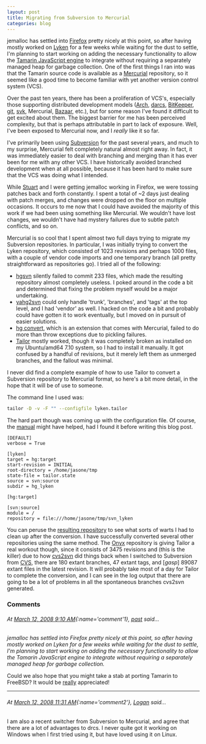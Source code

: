 ```yaml
---
layout: post
title: Migrating from Subversion to Mercurial
categories: blog
---
```


jemalloc has settled into [Firefox](http://developer.mozilla.org/) pretty nicely
at this point, so after having mostly worked on [Lyken](http://lyken.net/) for a
few weeks while waiting for the dust to settle, I'm planning to start working on
adding the necessary functionality to allow the [Tamarin JavaScript
engine](http://www.mozilla.org/projects/tamarin/) to integrate without requiring
a separately managed heap for garbage collection.  One of the first things I ran
into was that the Tamarin source code is available as a
[Mercurial](http://www.selenic.com/mercurial/) repository, so it seemed like a
good time to become familiar with yet another version control system (VCS).

Over the past ten years, there has been a proliferation of VCS's, especially
those supporting distributed development models
([Arch](http://www.gnuarch.org/gnuarchwiki/), [darcs](http://darcs.net/),
[BitKeeper](http://www.bitkeeper.com/), [git](http://git.or.cz/),
[svk](http://svk.bestpractical.com/), Mercurial,
[Bazaar](http://bazaar-vcs.org/), etc.), but for some reason I've found it
difficult to get excited about them.  The biggest barrier for me has been
perceived complexity, but that is perhaps attributable in part to lack of
exposure.  Well, I've been exposed to Mercurial now, and I _really_ like it so
far.

I've primarily been using [Subversion](http://subversion.tigris.org/) for the
past several years, and much to my surprise, Mercurial felt completely natural
almost right away.  In fact, it was immediately easier to deal with branching
and merging than it has ever been  for me with any other VCS.  I have
historically avoided branched development when at all possible, because it has
been hard to make sure that the VCS was doing what I intended.

While [Stuart](http://blog.pavlov.net/) and I were getting jemalloc working in
Firefox, we were tossing patches back and forth constantly.  I spent a total of
~2 days just dealing with patch merges, and changes were dropped on the floor on
multiple occasions.  It occurs to me now that I could have avoided the majority
of this work if we had been using something like Mercurial.  We wouldn't have
lost changes, we wouldn't have had mystery failures due to subtle patch
conflicts, and so on.

Mercurial is so cool that I spent almost two full days trying to migrate my
Subversion repositories.  In particular, I was initially trying to convert the
Lyken repository, which consisted of 1023 revisions and perhaps 1000 files, with
a couple of vendor code imports and one temporary branch (all pretty
straightforward as repositories go).  I tried all of the following:
- [hgsvn](http://cheeseshop.python.org/pypi/hgsvn) silently failed to commit 233
  files, which made the resulting repository almost completely useless.  I poked
  around in the code a bit and determined that fixing the problem myself would
  be a major undertaking.
- [yahg2svn](http://hg.rosdahl.net/yasvn2hg) could only handle 'trunk',
  'branches', and 'tags' at the top level, and I had 'vendor' as well.  I hacked
  on the code a bit and probably could have gotten it to work eventually, but I
  moved on in pursuit of easier solutions.
- [hg
  convert](http://www.selenic.com/mercurial/wiki/index.cgi/ConvertExtension),
  which is an extension that comes with Mercurial, failed to do more than throw
  exceptions due to pickling failures.
- [Tailor](http://progetti.arstecnica.it/tailor) mostly worked, though it was
  completely broken as installed on my Ubuntu/amd64 7.10 system, so I had to
  install it manually.  It got confused by a handful of revisions, but it merely
  left them as unmerged branches, and the fallout was minimal.

I never did find a complete example of how to use Tailor to convert a Subversion
repository to Mercurial format, so here's a bit more detail, in the hope that it
will be of use to someone.

The command line I used was:

```sh
tailor -D -v -F "" --configfile lyken.tailor
```

The hard part though was coming up with the configuration file.  Of course, the
[manual](http://progetti.arstecnica.it/tailor/browser/README.rst) might have
helped, had I found it before writing this blog post.

```
[DEFAULT]
verbose = True

[lyken]
target = hg:target
start-revision = INITIAL
root-directory = /home/jasone/tmp
state-file = tailor.state
source = svn:source
subdir = hg_lyken

[hg:target]

[svn:source]
module = /
repository = file:///home/jasone/tmp/svn_lyken
```

You can peruse the [resulting repository](http://lyken.net/cgi-bin/hg_lyken) to
see what sorts of warts I had to clean up after the conversion.  I have
successfully converted several other repositories using the same method.  The
[Onyx](http://www.canonware.com/onyx/) repository is giving Tailor a real
workout though, since it consists of 3475 revisions and (this is the killer) due
to how [cvs2svn](http://cvs2svn.tigris.org/) did things back when I switched to
Subversion from [CVS](http://www.nongnu.org/cvs/), there are 180 extant
branches, 47 extant tags, and [_gasp_] 89087 extant files in the latest
revision.  It will probably take most of a day for Tailor to complete the
conversion, and I can see in the log output that there are going to be a lot of
problems in all the spontaneous branches cvs2svn generated.

### Comments

###### At [March 12, 2008 9:10 AM](#comment1){:name='comment'1}, [past](http://www.blogger.com/profile/05077555675379961731) said...

_jemalloc has settled into Firefox pretty nicely at this point, so after having
mostly worked on Lyken for a few weeks while waiting for the dust to settle, I'm
planning to start working on adding the necessary functionality to allow the
Tamarin JavaScript engine to integrate without requiring a separately managed
heap for garbage collection._

Could we also hope that you might take a stab at porting Tamarin to FreeBSD? It would be [really](http://docs.freebsd.org/cgi/mid.cgi?46AA5977.9080206) appreciated!

---

###### At [March 12, 2008 11:31 AM](#comment2){:name='comment2'}, [Logan](http://agoln.net) said...

I am also a recent switcher from Subversion to Mercurial, and agree that there
are a lot of advantages to drcs.  I never quite got it working on Windows when I
first tried using it, but have loved using it on Linux.
